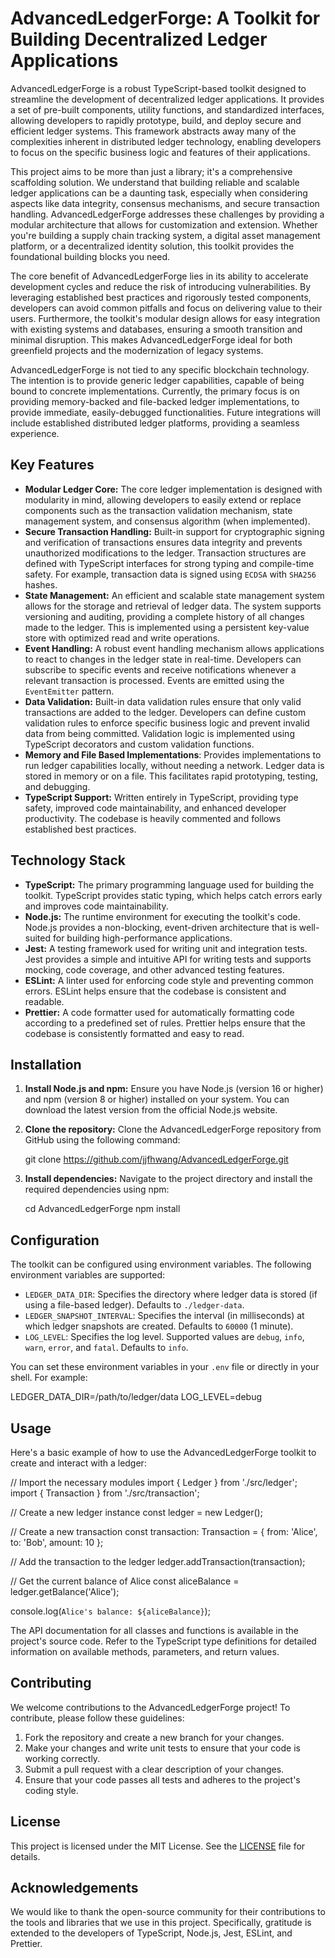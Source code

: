 # AdvancedLedgerForge: A Toolkit for Building Decentralized Ledger Applications

AdvancedLedgerForge is a robust TypeScript-based toolkit designed to streamline the development of decentralized ledger applications. It provides a set of pre-built components, utility functions, and standardized interfaces, allowing developers to rapidly prototype, build, and deploy secure and efficient ledger systems. This framework abstracts away many of the complexities inherent in distributed ledger technology, enabling developers to focus on the specific business logic and features of their applications.

This project aims to be more than just a library; it's a comprehensive scaffolding solution. We understand that building reliable and scalable ledger applications can be a daunting task, especially when considering aspects like data integrity, consensus mechanisms, and secure transaction handling. AdvancedLedgerForge addresses these challenges by providing a modular architecture that allows for customization and extension. Whether you're building a supply chain tracking system, a digital asset management platform, or a decentralized identity solution, this toolkit provides the foundational building blocks you need.

The core benefit of AdvancedLedgerForge lies in its ability to accelerate development cycles and reduce the risk of introducing vulnerabilities. By leveraging established best practices and rigorously tested components, developers can avoid common pitfalls and focus on delivering value to their users. Furthermore, the toolkit's modular design allows for easy integration with existing systems and databases, ensuring a smooth transition and minimal disruption. This makes AdvancedLedgerForge ideal for both greenfield projects and the modernization of legacy systems.

AdvancedLedgerForge is not tied to any specific blockchain technology. The intention is to provide generic ledger capabilities, capable of being bound to concrete implementations. Currently, the primary focus is on providing memory-backed and file-backed ledger implementations, to provide immediate, easily-debugged functionalities. Future integrations will include established distributed ledger platforms, providing a seamless experience.

## Key Features

*   **Modular Ledger Core:** The core ledger implementation is designed with modularity in mind, allowing developers to easily extend or replace components such as the transaction validation mechanism, state management system, and consensus algorithm (when implemented).
*   **Secure Transaction Handling:** Built-in support for cryptographic signing and verification of transactions ensures data integrity and prevents unauthorized modifications to the ledger. Transaction structures are defined with TypeScript interfaces for strong typing and compile-time safety. For example, transaction data is signed using `ECDSA` with `SHA256` hashes.
*   **State Management:** An efficient and scalable state management system allows for the storage and retrieval of ledger data. The system supports versioning and auditing, providing a complete history of all changes made to the ledger.  This is implemented using a persistent key-value store with optimized read and write operations.
*   **Event Handling:** A robust event handling mechanism allows applications to react to changes in the ledger state in real-time. Developers can subscribe to specific events and receive notifications whenever a relevant transaction is processed. Events are emitted using the `EventEmitter` pattern.
*   **Data Validation:** Built-in data validation rules ensure that only valid transactions are added to the ledger. Developers can define custom validation rules to enforce specific business logic and prevent invalid data from being committed. Validation logic is implemented using TypeScript decorators and custom validation functions.
*   **Memory and File Based Implementations**: Provides implementations to run ledger capabilities locally, without needing a network. Ledger data is stored in memory or on a file. This facilitates rapid prototyping, testing, and debugging.
*   **TypeScript Support:** Written entirely in TypeScript, providing type safety, improved code maintainability, and enhanced developer productivity. The codebase is heavily commented and follows established best practices.

## Technology Stack

*   **TypeScript:** The primary programming language used for building the toolkit. TypeScript provides static typing, which helps catch errors early and improves code maintainability.
*   **Node.js:** The runtime environment for executing the toolkit's code. Node.js provides a non-blocking, event-driven architecture that is well-suited for building high-performance applications.
*   **Jest:** A testing framework used for writing unit and integration tests. Jest provides a simple and intuitive API for writing tests and supports mocking, code coverage, and other advanced testing features.
*   **ESLint:** A linter used for enforcing code style and preventing common errors. ESLint helps ensure that the codebase is consistent and readable.
*   **Prettier:** A code formatter used for automatically formatting code according to a predefined set of rules. Prettier helps ensure that the codebase is consistently formatted and easy to read.

## Installation

1.  **Install Node.js and npm:** Ensure you have Node.js (version 16 or higher) and npm (version 8 or higher) installed on your system. You can download the latest version from the official Node.js website.

2.  **Clone the repository:** Clone the AdvancedLedgerForge repository from GitHub using the following command:

    git clone https://github.com/jjfhwang/AdvancedLedgerForge.git

3.  **Install dependencies:** Navigate to the project directory and install the required dependencies using npm:

    cd AdvancedLedgerForge
    npm install

## Configuration

The toolkit can be configured using environment variables. The following environment variables are supported:

*   `LEDGER_DATA_DIR`: Specifies the directory where ledger data is stored (if using a file-based ledger). Defaults to `./ledger-data`.
*   `LEDGER_SNAPSHOT_INTERVAL`: Specifies the interval (in milliseconds) at which ledger snapshots are created. Defaults to `60000` (1 minute).
*   `LOG_LEVEL`: Specifies the log level. Supported values are `debug`, `info`, `warn`, `error`, and `fatal`. Defaults to `info`.

You can set these environment variables in your `.env` file or directly in your shell. For example:

LEDGER_DATA_DIR=/path/to/ledger/data
LOG_LEVEL=debug

## Usage

Here's a basic example of how to use the AdvancedLedgerForge toolkit to create and interact with a ledger:

// Import the necessary modules
import { Ledger } from './src/ledger';
import { Transaction } from './src/transaction';

// Create a new ledger instance
const ledger = new Ledger();

// Create a new transaction
const transaction: Transaction = {
    from: 'Alice',
    to: 'Bob',
    amount: 10
};

// Add the transaction to the ledger
ledger.addTransaction(transaction);

// Get the current balance of Alice
const aliceBalance = ledger.getBalance('Alice');

console.log(`Alice's balance: ${aliceBalance}`);

The API documentation for all classes and functions is available in the project's source code. Refer to the TypeScript type definitions for detailed information on available methods, parameters, and return values.

## Contributing

We welcome contributions to the AdvancedLedgerForge project! To contribute, please follow these guidelines:

1.  Fork the repository and create a new branch for your changes.
2.  Make your changes and write unit tests to ensure that your code is working correctly.
3.  Submit a pull request with a clear description of your changes.
4.  Ensure that your code passes all tests and adheres to the project's coding style.

## License

This project is licensed under the MIT License. See the [LICENSE](https://github.com/jjfhwang/AdvancedLedgerForge/blob/main/LICENSE) file for details.

## Acknowledgements

We would like to thank the open-source community for their contributions to the tools and libraries that we use in this project. Specifically, gratitude is extended to the developers of TypeScript, Node.js, Jest, ESLint, and Prettier.